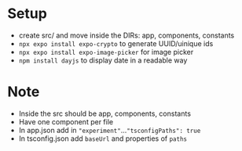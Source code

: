 # Setup
- create src/ and move inside the DIRs: app, components, constants
- `npx expo install expo-crypto` to generate UUID/uinique ids
- `npx expo install expo-image-picker` for image picker
- `npm install dayjs` to display date in a readable way

# Note
- Inside the src should be app, components, constants
- Have one component per file
- In app.json add in `"experiment"`...`"tsconfigPaths": true`
- In tsconfig.json add `baseUrl` and properties of `paths`
